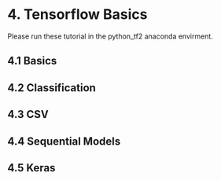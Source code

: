 # 4. Tensorflow Basics
Please run these tutorial in the python_tf2 anaconda envirment.

## 4.1 Basics


## 4.2 Classification


## 4.3 CSV


## 4.4 Sequential Models


## 4.5 Keras

